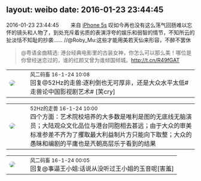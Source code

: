 layout: weibo
date: 2016-01-23 23:44:45
---
<meta name="referrer" content="no-referrer" />

2016-01-23 23:44:45  &nbsp;&nbsp;&nbsp;&nbsp;&nbsp;&nbsp; 来自 <a href="sinaweibo://customweibosource" rel="nofollow">iPhone 5s</a>
叹如今再也没有这么荡气回肠难以忘怀的镜头和人物了，到处充斥着劣质的表演浮夸的娱乐和弱智的情节，不知所云的扯淡恬不知耻的抄袭…… //@Roby_Mu:这些才能用美若天仙来形容，不醉不罢休
>  @粤语金曲精选: 港台经典电影里的古装女神，你怎么可以那么美！哪位是你曾经迷恋过的，谁的红颜又曾为谁倾国倾城。http://t.cn/R49fGAT ​​​

<table style="width: 100%;">
  <tr>
    <td style="width: 40px;"><img style="border-radius:50%" src="https://tva3.sinaimg.cn/crop.0.0.639.639.50/6d2a6003jw8f3idy69w2gj20hs0hrt9g.jpg?KID=imgbed,tva&Expires=1624464141&ssig=wVeZFglutd"></td>
    <td colspan="2"><small>风二码畜 16-1-24 10:08</small><br/>回复@52Hz的走兽:逐利倒也无可厚非，还是大众水平太低#走兽论中国影视剧艺术# [笑cry]</td>
  </tr>
</table>

<table style="width: 100%;">
  <tr>
    <td style="width: 40px;"><img style="border-radius:50%" src="https://tva4.sinaimg.cn/crop.0.0.180.180.50/8beaf773jw1e8qgp5bmzyj2050050aa8.jpg?KID=imgbed,tva&Expires=1624464141&ssig=q55hDnJLTn"></td>
    <td colspan="2"><small>52Hz的走兽 16-1-24 10:00</small><br/>四个方面：艺术院校培养的大多数是唯利是图的无底线无脑演员；大陆观众文化品位与港台同胞相去甚远；由于大众的审美标准参差不齐为了攫取最大利益制片方只能向下取整；大众的愚昧和编剧的平庸也是兲朝高层乐于看到的结果</td>
  </tr>
</table>

<table style="width: 100%;">
  <tr>
    <td style="width: 40px;"><img style="border-radius:50%" src="https://tva3.sinaimg.cn/crop.0.0.639.639.50/6d2a6003jw8f3idy69w2gj20hs0hrt9g.jpg?KID=imgbed,tva&Expires=1624464141&ssig=wVeZFglutd"></td>
    <td colspan="2"><small>风二码畜 16-1-24 00:05</small><br/>回复@事逼王小姐:话说从没听过王小姐的玉音呢[害羞]</td>
  </tr>
</table>

